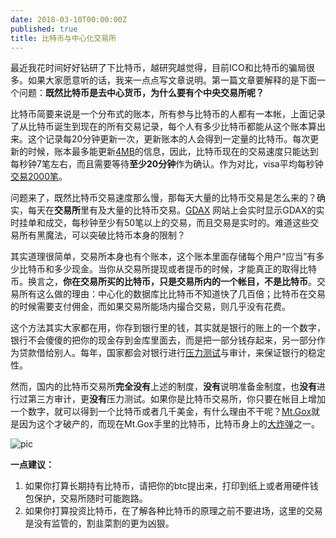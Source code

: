 ```yaml
---
date: 2018-03-10T00:00:00Z
published: true
title: 比特币与中心化交易所
---
```


最近我花时间好好钻研了下比特币，越研究越觉得，目前ICO和比特币的骗局很多。如果大家愿意听的话，我来一点点写文章说明。第一篇文章要解释的是下面一个问题：**既然比特币是去中心货币，为什么要有个中央交易所呢？**

比特币简要来说是一个分布式的账本，所有参与比特币的人都有一本帐，上面记录了从比特币诞生到现在的所有交易记录，每个人有多少比特币都能从这个账本算出来。这个记录每20分钟更新一次，更新账本的人会得到一定量的比特币。每次更新的时候，账本最多能更新[4MB][bitcoin-block-size]的信息，因此，比特币现在的交易速度只能达到每秒钟7笔左右，而且需要等待**至少20分钟**作为确认。作为对比，visa平均每秒钟[交易2000笔][visa-transaction]。

问题来了，既然比特币交易速度那么慢，那每天大量的比特币交易是怎么来的？确实，每天在**交易所**里有及大量的比特币交易。[GDAX][gdax-realtime] 网站上会实时显示GDAX的实时挂单和成交，每秒钟至少有50笔以上的交易，而且交易是实时的。难道这些交易所有黑魔法，可以突破比特币本身的限制？

其实道理很简单，交易所本身也有个账本，这个账本里面存储每个用户“应当”有多少比特币和多少现金。当你从交易所提现或者提币的时候，才能真正的取得比特币。换言之，**你在交易所买的比特币，只是交易所内的一个帐目，不是比特币**。交易所有这么做的理由：中心化的数据库比比特币不知道快了几百倍；比特币在交易的时候需要支付佣金，而如果交易所能场内撮合交易，则几乎没有花费。

这个方法其实大家都在用，你存到银行里的钱，其实就是银行的账上的一个数字，银行不会傻傻的把你的现金存到金库里面去，而是把一部分钱存起来，另一部分作为贷款借给别人。每年，国家都会对银行进行[压力测试](https://www.zhihu.com/question/20120037)与审计，来保证银行的稳定性。

然而，国内的比特币交易所**完全没有**上述的制度，**没有**说明准备金制度，也**没有**进行过第三方审计，更**没有**压力测试。如果你是比特币交易所，你只要在帐目上增加一个数字，就可以得到一个比特币或者几千美金，有什么理由不干呢？[Mt.Gox](https://www.leiphone.com/news/201803/4MTwEI38IWLsDldL.html)就是因为这个才破产的，而现在Mt.Gox手里的比特币，比特币身上的[大炸弹](http://www.sohu.com/a/225276759_118792)之一。

![pic](https://s1.ax1x.com/2018/03/11/9WMgY9.jpg)

**一点建议：**

1. 如果你打算长期持有比特币，请把你的btc提出来，打印到纸上或者用硬件钱包保护，交易所随时可能跑路。
2. 如果你打算投资比特币，在了解各种比特币的原理之前不要进场，这里的交易是没有监管的，割韭菜割的更为凶狠。

[bitcoin-block-size]: http://www.8btc.com/bitcoin-blocksize-481824
[visa-transaction]: https://daily.zhihu.com/story/4306089
[gdax-realtime]: https://www.gdax.com/trade/BTC-USD
